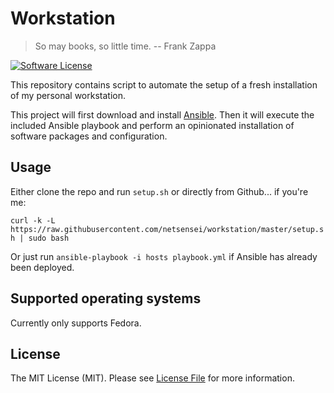 # Workstation

> So may books, so little time.
-- Frank Zappa

[![Software License](https://img.shields.io/badge/license-MIT-brightgreen.svg?style=flat-square)](LICENSE.md)

This repository contains script to automate the setup of a fresh installation of my personal workstation.

This project will first download and install [Ansible](https://www.ansible.com). Then it will execute the 
included Ansible playbook and perform an opinionated installation of software packages and configuration.

## Usage

Either clone the repo and run `setup.sh` or directly from Github... if you're me:

`curl -k -L https://raw.githubusercontent.com/netsensei/workstation/master/setup.sh | sudo bash`

Or just run `ansible-playbook -i hosts playbook.yml` if Ansible has already been deployed.

## Supported operating systems

Currently only supports Fedora.

## License

The MIT License (MIT). Please see [License File](LICENSE.md) for more information.
